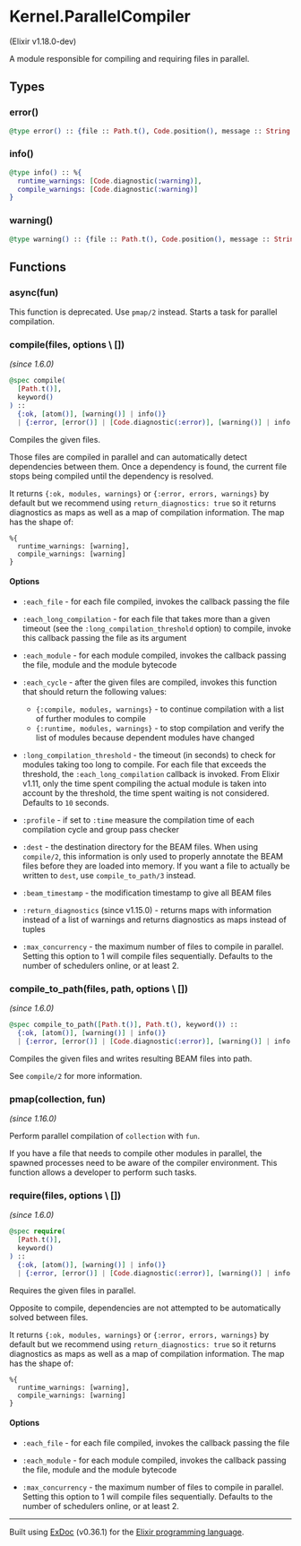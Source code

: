 # Kernel.ParallelCompiler 
(Elixir v1.18.0-dev)

A module responsible for compiling and requiring files in parallel.


## Types

### error()

```elixir
@type error() :: {file :: Path.t(), Code.position(), message :: String.t()}
```



### info()

```elixir
@type info() :: %{
  runtime_warnings: [Code.diagnostic(:warning)],
  compile_warnings: [Code.diagnostic(:warning)]
}
```



### warning()

```elixir
@type warning() :: {file :: Path.t(), Code.position(), message :: String.t()}
```



## Functions

### async(fun)


This function is deprecated. Use `pmap/2` instead.
Starts a task for parallel compilation.


### compile(files, options \\ [])
*(since 1.6.0)* 
```elixir
@spec compile(
  [Path.t()],
  keyword()
) ::
  {:ok, [atom()], [warning()] | info()}
  | {:error, [error()] | [Code.diagnostic(:error)], [warning()] | info()}
```

Compiles the given files.

Those files are compiled in parallel and can automatically
detect dependencies between them. Once a dependency is found,
the current file stops being compiled until the dependency is
resolved.

It returns `{:ok, modules, warnings}` or `{:error, errors, warnings}`
by default but we recommend using `return_diagnostics: true` so it returns
diagnostics as maps as well as a map of compilation information.
The map has the shape of:

    %{
      runtime_warnings: [warning],
      compile_warnings: [warning]
    }

#### Options

- `:each_file` - for each file compiled, invokes the callback passing the
  file

- `:each_long_compilation` - for each file that takes more than a given
  timeout (see the `:long_compilation_threshold` option) to compile, invoke
  this callback passing the file as its argument

- `:each_module` - for each module compiled, invokes the callback passing
  the file, module and the module bytecode

- `:each_cycle` - after the given files are compiled, invokes this function
  that should return the following values:
  
  - `{:compile, modules, warnings}` - to continue compilation with a list of
    further modules to compile
  - `{:runtime, modules, warnings}` - to stop compilation and verify the list
    of modules because dependent modules have changed

- `:long_compilation_threshold` - the timeout (in seconds) to check for modules
  taking too long to compile. For each file that exceeds the threshold, the
  `:each_long_compilation` callback is invoked. From Elixir v1.11, only the time
  spent compiling the actual module is taken into account by the threshold, the
  time spent waiting is not considered. Defaults to `10` seconds.

- `:profile` - if set to `:time` measure the compilation time of each compilation cycle
  and group pass checker

- `:dest` - the destination directory for the BEAM files. When using `compile/2`,
  this information is only used to properly annotate the BEAM files before
  they are loaded into memory. If you want a file to actually be written to
  `dest`, use `compile_to_path/3` instead.

- `:beam_timestamp` - the modification timestamp to give all BEAM files

- `:return_diagnostics` (since v1.15.0) - returns maps with information instead of
  a list of warnings and returns diagnostics as maps instead of tuples

- `:max_concurrency` - the maximum number of files to compile in parallel.
  Setting this option to 1 will compile files sequentially.
  Defaults to the number of schedulers online, or at least 2.


### compile_to_path(files, path, options \\ [])
*(since 1.6.0)* 
```elixir
@spec compile_to_path([Path.t()], Path.t(), keyword()) ::
  {:ok, [atom()], [warning()] | info()}
  | {:error, [error()] | [Code.diagnostic(:error)], [warning()] | info()}
```

Compiles the given files and writes resulting BEAM files into path.

See `compile/2` for more information.


### pmap(collection, fun)
*(since 1.16.0)* 


Perform parallel compilation of `collection` with `fun`.

If you have a file that needs to compile other modules in parallel,
the spawned processes need to be aware of the compiler environment.
This function allows a developer to perform such tasks.


### require(files, options \\ [])
*(since 1.6.0)* 
```elixir
@spec require(
  [Path.t()],
  keyword()
) ::
  {:ok, [atom()], [warning()] | info()}
  | {:error, [error()] | [Code.diagnostic(:error)], [warning()] | info()}
```

Requires the given files in parallel.

Opposite to compile, dependencies are not attempted to be
automatically solved between files.

It returns `{:ok, modules, warnings}` or `{:error, errors, warnings}`
by default but we recommend using `return_diagnostics: true` so it returns
diagnostics as maps as well as a map of compilation information.
The map has the shape of:

    %{
      runtime_warnings: [warning],
      compile_warnings: [warning]
    }

#### Options

- `:each_file` - for each file compiled, invokes the callback passing the
  file

- `:each_module` - for each module compiled, invokes the callback passing
  the file, module and the module bytecode

- `:max_concurrency` - the maximum number of files to compile in parallel.
  Setting this option to 1 will compile files sequentially.
  Defaults to the number of schedulers online, or at least 2.




---
Built using [ExDoc](https://github.com/elixir-lang/ex_doc "ExDoc") (v0.36.1) for the [Elixir programming language](href="https://elixir-lang.org" "Elixir").
